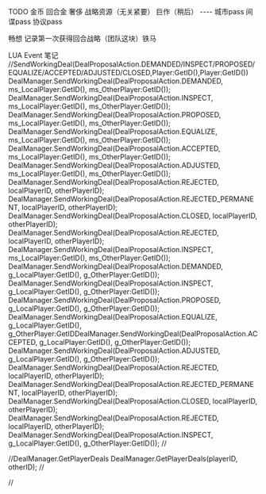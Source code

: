 TODO
金币 回合金 奢侈 战略资源（无关紧要） 巨作（稍后） ---- 城市pass 间谍pass 协议pass

畅想 记录第一次获得回合战略（团队这块）铁马


LUA Event 笔记
//SendWorkingDeal(DealProposalAction.DEMANDED/INSPECT/PROPOSED/EQUALIZE/ACCEPTED/ADJUSTED/CLOSED,Player:GetID(),Player:GetID())
DealManager.SendWorkingDeal(DealProposalAction.DEMANDED, ms_LocalPlayer:GetID(), ms_OtherPlayer:GetID());
DealManager.SendWorkingDeal(DealProposalAction.INSPECT, ms_LocalPlayer:GetID(), ms_OtherPlayer:GetID());
DealManager.SendWorkingDeal(DealProposalAction.PROPOSED, ms_LocalPlayer:GetID(), ms_OtherPlayer:GetID());
DealManager.SendWorkingDeal(DealProposalAction.EQUALIZE, ms_LocalPlayer:GetID(), ms_OtherPlayer:GetID());
DealManager.SendWorkingDeal(DealProposalAction.ACCEPTED, ms_LocalPlayer:GetID(), ms_OtherPlayer:GetID());		
DealManager.SendWorkingDeal(DealProposalAction.ADJUSTED, ms_LocalPlayer:GetID(), ms_OtherPlayer:GetID());		
DealManager.SendWorkingDeal(DealProposalAction.REJECTED, localPlayerID, otherPlayerID);
DealManager.SendWorkingDeal(DealProposalAction.REJECTED_PERMANENT, localPlayerID, otherPlayerID);
DealManager.SendWorkingDeal(DealProposalAction.CLOSED, localPlayerID, otherPlayerID);
DealManager.SendWorkingDeal(DealProposalAction.REJECTED, localPlayerID, otherPlayerID);
DealManager.SendWorkingDeal(DealProposalAction.INSPECT, ms_LocalPlayer:GetID(), ms_OtherPlayer:GetID());
DealManager.SendWorkingDeal(DealProposalAction.DEMANDED, g_LocalPlayer:GetID(), g_OtherPlayer:GetID());
DealManager.SendWorkingDeal(DealProposalAction.INSPECT, g_LocalPlayer:GetID(), g_OtherPlayer:GetID());
DealManager.SendWorkingDeal(DealProposalAction.PROPOSED, g_LocalPlayer:GetID(), g_OtherPlayer:GetID());
DealManager.SendWorkingDeal(DealProposalAction.EQUALIZE, g_LocalPlayer:GetID(), g_OtherPlayer:GetIDDealManager.SendWorkingDeal(DealProposalAction.ACCEPTED, g_LocalPlayer:GetID(), g_OtherPlayer:GetID());		
DealManager.SendWorkingDeal(DealProposalAction.ADJUSTED, g_LocalPlayer:GetID(), g_OtherPlayer:GetID());		
DealManager.SendWorkingDeal(DealProposalAction.REJECTED, localPlayerID, otherPlayerID);
DealManager.SendWorkingDeal(DealProposalAction.REJECTED_PERMANENT, localPlayerID, otherPlayerID);
DealManager.SendWorkingDeal(DealProposalAction.CLOSED, localPlayerID, otherPlayerID);
DealManager.SendWorkingDeal(DealProposalAction.REJECTED, localPlayerID, otherPlayerID);
DealManager.SendWorkingDeal(DealProposalAction.INSPECT, g_LocalPlayer:GetID(), g_OtherPlayer:GetID());
//

//DealManager.GetPlayerDeals
DealManager.GetPlayerDeals(playerID, otherID);
//

//